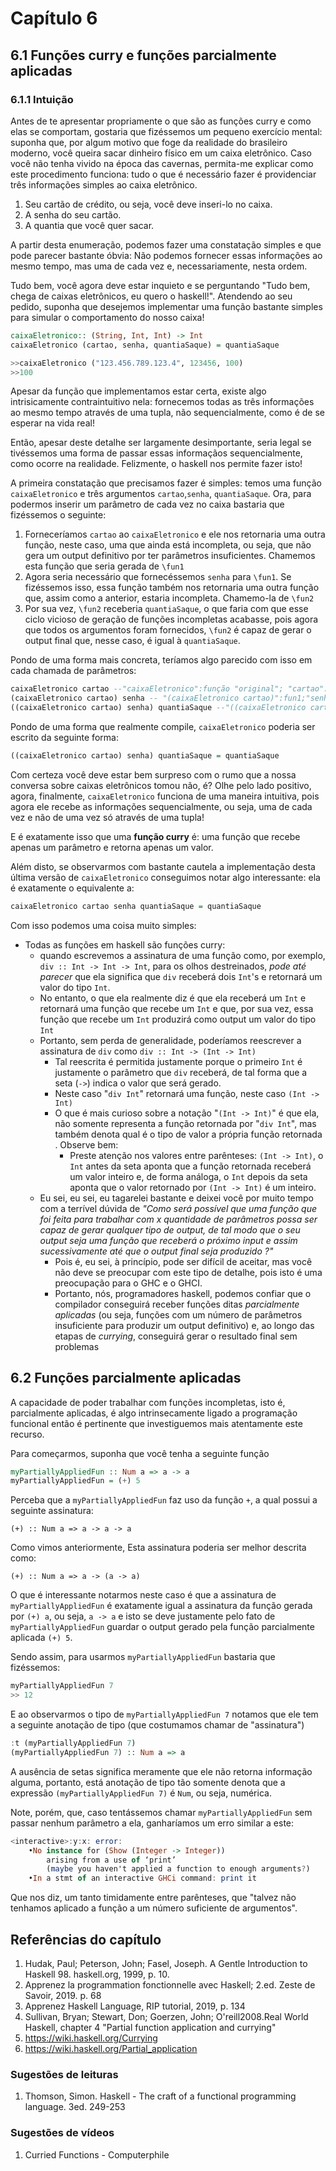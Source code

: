 #  Capítulo 6

## 6.1 Funções curry e funções parcialmente aplicadas

### 6.1.1 Intuição

Antes de te apresentar propriamente o que são as funções curry e como elas se comportam, gostaria que fizéssemos um pequeno exercício mental: suponha que, por algum motivo que foge da realidade do brasileiro moderno, você queira sacar dinheiro físico em um caixa eletrônico. Caso você não tenha vivido na época das cavernas, permita-me explicar como este procedimento funciona: tudo o que é necessário fazer é providenciar três informações simples ao caixa eletrônico.


1. Seu cartão de crédito, ou seja, você deve inseri-lo no caixa. 
2. A senha do seu cartão.
3. A quantia que você quer sacar.

A partir desta enumeração, podemos fazer uma constatação simples e que pode parecer bastante óbvia: Não podemos fornecer essas informações ao mesmo tempo, mas uma de cada vez e, necessariamente, nesta ordem.

Tudo bem, você agora deve estar inquieto e se perguntando "Tudo bem, chega de caixas eletrônicos,
eu quero o haskell!". Atendendo ao seu pedido, suponha que desejemos implementar uma função  bastante simples para simular o comportamento do nosso caixa!

```haskell
caixaEletronico:: (String, Int, Int) -> Int
caixaEletronico (cartao, senha, quantiaSaque) = quantiaSaque

>>caixaEletronico ("123.456.789.123.4", 123456, 100)
>>100
```
Apesar da função que implementamos estar certa, existe algo intrisicamente contraintuitivo nela: fornecemos todas as três informações ao mesmo tempo através de uma tupla, não sequencialmente, como é de se esperar na vida real!

Então, apesar deste detalhe ser largamente desimportante, seria legal se tivéssemos uma forma de passar essas informaçãos sequencialmente, como ocorre na realidade. Felizmente, o haskell nos permite fazer isto!

A primeira constatação que precisamos fazer é simples: temos uma função ```caixaEletronico``` e três argumentos ```cartao```,```senha```, ```quantiaSaque```. Ora, para podermos inserir um parâmetro de cada vez no caixa bastaria que fizéssemos o seguinte:

1. Forneceríamos ```cartao``` ao ```caixaEletronico``` e ele nos retornaria uma outra função, neste caso, uma que ainda está incompleta, ou seja, que não gera um output definitivo por ter parâmetros insuficientes. Chamemos esta função que seria gerada de ```\fun1```
2. Agora seria necessário que fornecéssemos ```senha``` para ```\fun1```. Se fizéssemos isso, essa função também nos retornaria uma outra função que, assim como a anterior, estaria incompleta. Chamemo-la de ```\fun2```
3. Por sua vez,  ```\fun2``` receberia ```quantiaSaque```, o que faria com que esse ciclo vicioso de geração de funções incompletas acabasse, pois agora que todos os argumentos foram fornecidos, ```\fun2``` é capaz de gerar o output final que, nesse caso, é igual à ```quantiaSaque```.

Pondo de uma forma mais concreta, teríamos algo parecido com isso em cada chamada de parâmetros:

```haskell
caixaEletronico cartao --"caixaEletronico":função "original"; "cartao":parâmetro
(caixaEletronico cartao) senha -- "(caixaEletronico cartao)":fun1;"senha":parâmetro
((caixaEletronico cartao) senha) quantiaSaque --"((caixaEletronico cartao) senha)":fun2; "quantiaSaque":parâmetro
```

Pondo de uma forma que realmente compile, ```caixaEletronico``` poderia ser escrito da seguinte forma:

```haskell
((caixaEletronico cartao) senha) quantiaSaque = quantiaSaque
```

Com certeza você deve estar bem surpreso com o rumo que a nossa conversa sobre caixas eletrônicos tomou não, é? Olhe pelo lado positivo, agora, finalmente, ```caixaEletronico``` funciona de uma maneira intuitiva, pois agora ele recebe as informações sequencialmente, ou seja, uma de cada vez e não de uma vez só através de uma tupla!

E é exatamente isso que uma **função curry** é: uma função que recebe apenas um parâmetro e retorna apenas um valor.

Além disto, se observarmos com bastante cautela a implementação desta última versão de ```caixaEletronico``` conseguimos notar algo interessante: ela é exatamente o equivalente a:

```haskell
caixaEletronico cartao senha quantiaSaque = quantiaSaque
```

Com isso podemos uma coisa muito simples:

- Todas as funções em haskell são funções curry:
    - quando escrevemos a assinatura de uma função como, por exemplo, ```div :: Int -> Int -> Int```, para os olhos destreinados, _pode até parecer_ que ela significa que ```div``` receberá dois ```Int```'s e retornará um valor do tipo ```Int```.
    - No entanto, o que ela realmente diz é que ela receberá um ```Int``` e retornará uma função que recebe um ```Int``` e que, por sua vez, essa função que recebe um ```Int``` produzirá como output um valor do tipo ```Int```
    - Portanto, sem perda de generalidade, poderíamos reescrever a assinatura de ```div``` como ```div :: Int -> (Int -> Int)```
        - Tal reescrita é permitida justamente porque o primeiro ```Int``` é justamente o parâmetro que ```div``` receberá, de tal forma que a seta (```->```) indica o valor que será gerado.
        - Neste caso "```div Int```" retornará uma função, neste caso ```(Int -> Int)```
        - O que é mais curioso sobre a notação "```(Int -> Int)```" é que ela, não somente representa a função retornada por "```div Int```", mas também denota qual é o tipo de valor a própria função retornada . Observe bem:
            - Preste atenção nos valores entre parênteses: ```(Int -> Int)```, o ```Int``` antes da seta aponta que a função retornada receberá um valor inteiro e, de forma análoga, o ```Int``` depois da seta aponta que o valor retornado por ```(Int -> Int)``` é um inteiro.
    - Eu sei, eu sei, eu tagarelei bastante e deixei você por muito tempo com a terrível dúvida de _"Como será possível que uma função que foi feita para trabalhar com _x_ quantidade de parâmetros possa ser capaz de gerar qualquer tipo de output, de tal modo que o seu output seja uma função que receberá o próximo input e assim sucessivamente até que o output final seja produzido ?"_
        - Pois é, eu sei, à princípio, pode ser difícil de aceitar, mas você não deve se preocupar com este tipo de detalhe, pois isto é uma preocupação para o GHC e o GHCI.
        - Portanto, nós, programadores haskell, podemos confiar que o compilador conseguirá receber funções ditas _parcialmente aplicadas_ (ou seja, funções com um número de parâmetros insuficiente para produzir um output definitivo) e, ao longo das etapas de _currying_, conseguirá gerar o resultado final sem problemas

## 6.2 Funções parcialmente aplicadas

A capacidade de poder trabalhar com funções incompletas, isto é, parcialmente aplicadas,  é algo intrinsecamente ligado a programação funcional então é pertinente que investiguemos mais atentamente este recurso.

Para começarmos, suponha que você tenha a seguinte função

```haskell
myPartiallyAppliedFun :: Num a => a -> a 
myPartiallyAppliedFun = (+) 5
```

Perceba que a `myPartiallyAppliedFun` faz uso da função `+`, a qual possui a seguinte assinatura:

```
(+) :: Num a => a -> a -> a
```

Como vimos anteriormente, Esta assinatura poderia ser melhor descrita como:

```
(+) :: Num a => a -> (a -> a)
```

O que é interessante notarmos neste caso é que a assinatura de ```myPartiallyAppliedFun``` é exatamente igual a assinatura da função gerada por ```(+) a```, ou seja, `a -> a` e isto se deve justamente pelo fato de ```myPartiallyAppliedFun``` guardar o output gerado pela função parcialmente aplicada `(+) 5`.

Sendo assim, para usarmos `myPartiallyAppliedFun` bastaria que fizéssemos:

```haskell
myPartiallyAppliedFun 7
>> 12
```

E ao observarmos o tipo de ```myPartiallyAppliedFun 7``` notamos que ele tem a seguinte anotação de tipo (que costumamos chamar de "assinatura")

```haskell
:t (myPartiallyAppliedFun 7)
(myPartiallyAppliedFun 7) :: Num a => a
```

A ausência de setas significa meramente que ele não retorna informação alguma, portanto, está anotação de tipo tão somente denota que a expressão `(myPartiallyAppliedFun 7)` é ```Num```, ou seja, numérica.

Note, porém, que, caso tentássemos chamar `myPartiallyAppliedFun` sem passar nenhum parâmetro a ela, ganharíamos um erro similar a este:

```haskell
<interactive>:y:x: error:
    •No instance for (Show (Integer -> Integer))
        arising from a use of ‘print’
        (maybe you haven't applied a function to enough arguments?)   
    •In a stmt of an interactive GHCi command: print it 
```    

Que nos diz, um tanto timidamente entre parênteses, que "talvez não tenhamos aplicado a função a um número suficiente de argumentos".


## Referências do capítulo

1. Hudak, Paul; Peterson, John; Fasel, Joseph. A Gentle Introduction to Haskell 98. haskell.org, 1999, p. 10.
1. Apprenez la programmation fonctionnelle avec Haskell; 2.ed. Zeste de Savoir, 2019. p. 68
1. Apprenez Haskell Language, RIP tutorial, 2019, p. 134  
1. Sullivan, Bryan; Stewart, Don; Goerzen, John; O'reill2008.Real World Haskell, chapter 4 "Partial function application and currying"
1. https://wiki.haskell.org/Currying
1. https://wiki.haskell.org/Partial_application

### Sugestões de leituras

1. Thomson, Simon. Haskell - The craft of a functional programming language. 3ed. 249-253

### Sugestões de vídeos

1. Curried Functions - Computerphile

